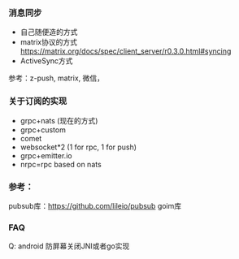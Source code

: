 ### 消息同步

* 自己随便造的方式
* matrix协议的方式 https://matrix.org/docs/spec/client_server/r0.3.0.html#syncing
* ActiveSync方式

参考：z-push, matrix, 微信，


### 关于订阅的实现

* grpc+nats (现在的方式)
* grpc+custom
* comet
* websocket*2 (1 for rpc, 1 for push)
* grpc+emitter.io
* nrpc=rpc based on nats

### 参考：
pubsub库：https://github.com/lileio/pubsub
goim库

### FAQ

Q: android 防屏幕关闭JNI或者go实现

